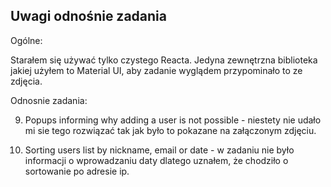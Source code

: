 
## Uwagi odnośnie zadania

Ogólne:

Starałem się używać tylko czystego Reacta. Jedyna zewnętrzna biblioteka jakiej użyłem to Material UI, aby zadanie wyglądem przypominało to ze zdjęcia.

Odnosnie zadania:

9. Popups informing why adding a user is not possible - niestety nie udało mi sie tego rozwiązać tak jak było to pokazane na załączonym zdjęciu.

10. Sorting users list by nickname, email or date - w zadaniu nie było informacji o wprowadzaniu daty dlatego uznałem, że chodziło o sortowanie po adresie ip.

